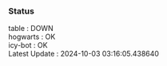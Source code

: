 ### Status


table : DOWN  
hogwarts : OK  
icy-bot : OK  
Latest Update : 2024-10-03 03:16:05.438640
